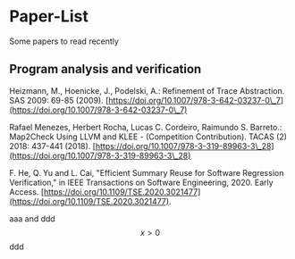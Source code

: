 # Paper-List
Some papers to read recently

## Program analysis and verification
Heizmann, M., Hoenicke, J., Podelski, A.: Refinement of Trace Abstraction. SAS 2009: 69-85 (2009). [https://doi.org/10.1007/978-3-642-03237-0\_7](https://doi.org/10.1007/978-3-642-03237-0\_7)

Rafael Menezes, Herbert Rocha, Lucas C. Cordeiro, Raimundo S. Barreto.: Map2Check Using LLVM and KLEE - (Competition Contribution). TACAS (2) 2018: 437-441 (2018). [https://doi.org/10.1007/978-3-319-89963-3\_28](https://doi.org/10.1007/978-3-319-89963-3\_28)

F. He, Q. Yu and L. Cai, "Efficient Summary Reuse for Software Regression Verification," in IEEE Transactions on Software Engineering, 2020. Early Access. [https://doi.org/10.1109/TSE.2020.3021477](https://doi.org/10.1109/TSE.2020.3021477).

aaa and ddd $$x>0$$ddd

